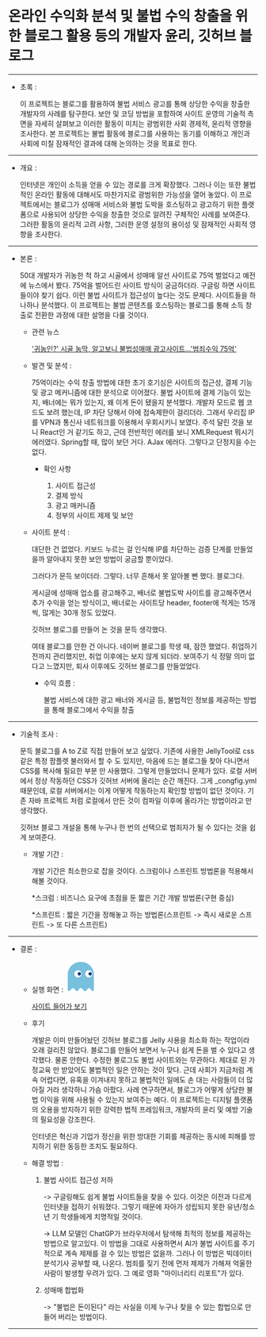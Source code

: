


온라인 수익화 분석 및 불법 수익 창출을 위한 블로그 활용 등의 개발자 윤리, 깃허브 블로그
===

****

- 초록 :

    이 프로젝트는 블로그를 활용하여 불법 서비스 광고를 통해 상당한 수익을 창출한 개발자의 사례를 탐구한다. 보안 및 코딩 방법을 포함하여 사이트 운영의 기술적 측면을 자세히 살펴보고 이러한 활동이 미치는 광범위한 사회 경제적, 윤리적 영향을 조사한다. 본 프로젝트는 불법 활동에 블로그를 사용하는 동기를 이해하고 개인과 사회에 미칠 잠재적인 결과에 대해 논의하는 것을 목표로 한다.

****

- 개요 :

    인터넷은 개인이 소득을 얻을 수 있는 경로를 크게 확장했다. 그러나 이는 또한 불법적인 온라인 활동에 대해서도 마찬가지로 광범위한 가능성을 열어 놓았다. 이 프로젝트에서는 블로그가 성매매 서비스와 불법 도박을 호스팅하고 광고하기 위한 플랫폼으로 사용되어 상당한 수익을 창출한 것으로 알려진 구체적인 사례를 보여준다. 그러한 활동의 ​​윤리적 고려 사항, 그러한 운영 설정의 용이성 및 잠재적인 사회적 영향을 조사한다.


****

- 본론 : 

    50대 개발자가 귀농한 척 하고 시골에서 성매매 알선 사이트로 75억 벌었다고 예전에 뉴스에서 봤다. 75억을 벌어드린 사이트 방식이 궁금하더라.
    구글링 하면 사이트들이야 찾기 쉽다. 이런 불법 사이트가 접근성이 높다는 것도 문제다. 사이트들을 하나하나 분석했다. 이 프로젝트는 불법 콘텐츠를 호스팅하는 블로그를 통해 소득 창출로 전환한 과정에 대한 설명을 다룰 것이다.

    - 관련 뉴스

        ['귀농인?' 시골 농막, 알고보니 불법성매매 광고사이트…'범죄수익 75억'](http://www.joongang.tv/news/articleView.html?idxno=68030)


    - 발견 및 분석 : 

        75억이라는 수익 창출 방법에 대한 초기 호기심은 사이트의 접근성, 결제 기능 및 광고 메커니즘에 대한 분석으로 이어졌다. 
        불법 사이트에 결제 기능이 있는지, 배너에는 뭐가 있는지, 왜 이게 돈이 됐을지 분석했다. 개발자 모드로 웹 코드도 보려 했는데, IP 차단 당해서 아에 접속제한이 걸리더라. 그래서 우리집 IP를 VPN과 통신사 네트워크를 이용해서 우회시키니 보였다. 주석 달린 것을 보니 React인 거 같기도 하고, 근데 전반적인 에러를 보니 XMLRequest 뭐시기 에러였다. Spring할 때, 많이 보던 거다. AJax 에러다. 그렇다고 단정지을 수는 없다.

        * 확인 사항

            1. 사이트 접근성
            2. 결제 방식
            3. 광고 매커니즘
            4. 정부의 사이트 제제 및 보안

    - 사이트 분석 : 

        대단한 건 없었다. 키보드 누르는 걸 인식해 IP를 차단하는 검증 단계를 만들었을까 알아내지 못한 보안 방법이 궁금할 뿐이었다.

        그러다가 문득 보이더라. 그렇다. 너무 흔해서 못 알아볼 뻔 했다. 블로그다.

        게시글에 성매매 업소를 광고해주고, 배너로 불법도박 사이트를 광고해주면서 추가 수익을 얻는 방식이고, 배너로는 사이트당 header, footer에 적게는 15개 씩, 많게는 30개 정도 있었다.
        
        깃허브 블로그를 만들어 논 것을 문득 생각했다.

        여태 블로그를 안한 건 아니다. 네이버 블로그를 학생 때, 잠깐 했었다. 취업하기 전까지 관리했지만, 취업 이후에는 보지 않게 되더라. 보여주기 식 정말 의미 없다고 느꼈지만, 퇴사 이후에도 깃허브 블로그를 만들었었다.

        - 수익 흐름 : 

            불법 서비스에 대한 광고 배너와 게시글 등, 불법적인 정보를 제공하는 방법을 통해 블로그에서 수익을 창출

****

- 기술적 조사 : 

    문득 블로그를 A to Z로 직접 만들어 보고 싶었다. 기존에 사용한 JellyTool로 css 같은 특정 팜플렛 불러와서 할 수 도 있지만, 마음에 드는 블로그들 찾아 다니면서 CSS를 복사해 필요한 부분 만 사용했다. 그렇게 만들었더니 문제가 있다. 로컬 서버에서 정상 작동하던 CSS가 깃허브 서버에 올리는 순간 깨진다. 그게 _congfig.yml 때문인데, 로컬 서버에서는 이게 어떻게 작동하는지 확인할 방법이 없던 것이다. 기존 자바 프로젝트 처럼 로컬에서 만든 것이 컴파일 이후에 올라가는 방법이라고 만 생각했다. 

    깃허브 블로그 개설을 통해 누구나 한 번의 선택으로 범죄자가 될 수 있다는 것을 쉽게 보여준다.

    - 개발 기간 :

        개발 기간은 최소한으로 잡을 것이다. 스크럼이나 스프린트 방법론을 적용해서 해볼 것이다.
        
        *스크럼 : 비즈니스 요구에 초점을 둔 짧은 기간 개발 방법론(구현 중심)
        
        *스프린트 : 짧은 기간을 정해놓고 하는 방법론(스프린트 -> 즉시 새로운 스프린트 -> 또 다른 스프린트)

****

- 결론 :
    
    - 실행 화면 : 
        ![ㅇㅇ](/pacman.jpg)

        [사이트 들어가 보기](https://grokeen.github.io/)


    - 후기

        개발은 이미 만들어놨던 깃허브 블로그를 Jelly 사용을 최소화 하는 작업이라 오래 걸리진 않았다. 블로그를 만들어 보면서 누구나 쉽게 돈을 벌 수 있다고 생각했다. 물론 안한다. 수정한 불로그도 불법 사이트와는 무관하다. 제대로 된 가정교육 만 받았어도 불법적인 일은 안하는 것이 맞다. 근데 사회가 지금처럼 계속 어렵다면, 유혹을 이겨내지 못하고 불법적인 일에도 손 대는 사람들이 더 많아질 거라 생각하니 가슴 아팠다. 사례 연구하면서, 블로그가 어떻게 상당한 불법 이익을 위해 사용될 수 있는지 보여주는 예다. 이 프로젝트는 디지털 플랫폼의 오용을 방지하기 위한 강력한 법적 프레임워크, 개발자의 윤리 및 예방 기술의 필요성을 강조한다.
    
        인터넷은 혁신과 기업가 정신을 위한 방대한 기회를 제공하는 동시에 피해를 방지하기 위한 동등한 조치도 필요하다.

    - 해결 방법 : 

        1. 불법 사이트 접근성 저하 
        
            -> 구글링해도 쉽게 불법 사이트들을 찾을 수 있다. 이것은 이전과 다르게 인터넷을 접하기 쉬워졌다. 그렇기 때문에 자아가 성립되지 못한 유년/청소년 기 학생들에게 치명적일 것이다.

            -> LLM 모델인 ChatGP가 브라우저에서 탐색해 최적의 정보를 제공하는 방법으로 알고있다. 이 방법을 그대로 사용하면서 AI가 불법 사이트를 주기적으로 계속 제제를 걸 수 있는 방법은 없을까. 그러나 이 방법은 빅데이터분석기사 공부할 때, 나온다. 범죄를 짖기 전에 먼저 제제가 가해져 억울한 사람이 발생할 우려가 있다. 그 예로 영화 "마이너리티 리포트"가 있다.
        
        2. 성매매 합법화 
            
            -> "불법은 돈이된다" 라는 사실을 이제 누구나 찾을 수 있는 합법으로 만들어 버리는 방법이다.
        


    

****















